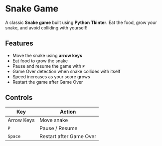 # Snake Game

A classic **Snake game** built using **Python Tkinter**. Eat the food, grow your snake, and avoid colliding with yourself!  

## Features

- Move the snake using **arrow keys**  
- Eat food to grow the snake  
- Pause and resume the game with **`P`**  
- Game Over detection when snake collides with itself  
- Speed increases as your score grows  
- Restart the game after Game Over  

## Controls

| Key         | Action                    |
|-------------|---------------------------|
| Arrow Keys  | Move snake                |
| `P`         | Pause / Resume            |
| `Space`     | Restart after Game Over   |

